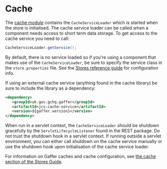# Cache

The [cache module](https://github.com/gchq/Gaffer/tree/master/core/cache) contains the `CacheServiceLoader` which is started when the store is initialised. The cache service loader can be called when a component needs access to short term data storage.
To get access to the cache service you need to call:
```java
CacheServiceLoader.getService();
```

By default, there is no service loaded so if you're using a component that makes use of the `CacheServiceLoader`, be sure to specify the service class in the `store.properties` file.
See the [Stores reference guide](../../../administration-guide/gaffer-stores/store-guide.md#cache-service) for configuration info.

If using an external cache service (anything found in the cache library) be sure to include the library as a dependency:
```xml
<dependency>
   <groupId>uk.gov.gchq.gaffer</groupId>
   <artifactId>jcs-cache-service</artifactId>
   <version>${gaffer.version}</version>
</dependency>
```

When run in a servlet context, the `CacheServiceLoader` should be shutdown gracefully by the `ServletLifecycleListener` found in the REST package. Do not trust the shutdown hook in a servlet context.
If running outside a servlet environment, you can either call shutdown on the cache service manually or use the shutdown hook upon initialisation of the cache service loader.

For information on Gaffer caches and cache configuration, see [the cache section of the Stores Guide](../../../administration-guide/gaffer-stores/store-guide.md#caches).
